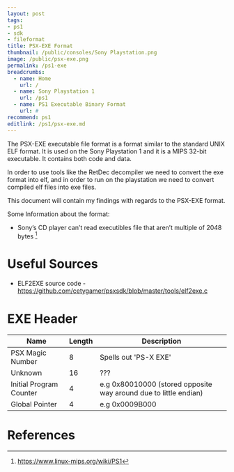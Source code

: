 ```yaml
---
layout: post
tags: 
- ps1
- sdk
- fileformat
title: PSX-EXE Format
thumbnail: /public/consoles/Sony Playstation.png
image: /public/psx-exe.png
permalink: /ps1-exe
breadcrumbs:
  - name: Home
    url: /
  - name: Sony Playstation 1
    url: /ps1
  - name: PS1 Executable Binary Format
    url: #
recommend: ps1
editlink: /ps1/psx-exe.md
---
```


The PSX-EXE executable file format is a format similar to the standard UNIX ELF format. 
It is used on the Sony Playstation 1 and it is a MIPS 32-bit executable. It contains both code and data.

In order to use tools like the RetDec decompiler we need to convert the exe format into elf, and in order to run on the playstation we need to convert compiled elf files into exe files.

This document will contain my findings with regards to the PSX-EXE format.

Some Information about the format:
* Sony’s CD player can’t read executibles file that aren’t multiple of 2048 bytes [^1]

# Useful Sources
* ELF2EXE source code - https://github.com/cetygamer/psxsdk/blob/master/tools/elf2exe.c

# EXE Header

Name | Length | Description
--- | --- | ---
PSX Magic Number | 8 | Spells out 'PS-X EXE'
Unknown | 16 | ???
Initial Program Counter | 4 | e.g 0x80010000 (stored opposite way around due to little endian)
Global Pointer | 4 | e.g 0x0009B000



# References

[^1]: https://www.linux-mips.org/wiki/PS1
